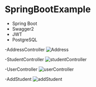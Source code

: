 # SpringBootExample
- Spring Boot
- Swagger2
- JWT
- PostgreSQL

-AddressController
![Address](https://user-images.githubusercontent.com/76056196/185044951-22451040-c332-4d0b-9698-5628d399d906.PNG)

-StudentController
![studentController](https://user-images.githubusercontent.com/76056196/185044967-090f6a07-5f2f-4876-8bf7-daf58e6fc7af.PNG)

-UserController
![userController](https://user-images.githubusercontent.com/76056196/185044974-c9b68209-d390-455b-b90b-58306118e8a4.PNG)

-AddStudent
![addStudent](https://user-images.githubusercontent.com/76056196/185044960-77095f96-8119-434b-b895-a450c5cfb34d.PNG)
